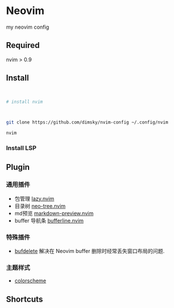 # Neovim 

my neovim config

## Required

nvim > 0.9


## Install

```zsh


# install nvim



git clone https://github.com/dimsky/nvim-config ~/.config/nvim

nvim 

```

### Install LSP



## Plugin

### 通用插件
- 包管理 [lazy.nvim](https://github.com/folke/lazy.nvim)
- 目录树 [neo-tree.nvim](https://github.com/nvim-neo-tree/neo-tree.nvim)
- md预览 [markdown-preview.nvim](https://github.com/iamcco/markdown-preview.nvim)
- buffer 导航条 [bufferline.nvim]()




### 特殊插件

- [bufdelete](https://github.com/famiu/bufdelete.nvim) 解决在 Neovim  buffer 删除时经常丢失窗口布局的问题.

### 主题样式
- [colorscheme]()

## Shortcuts


